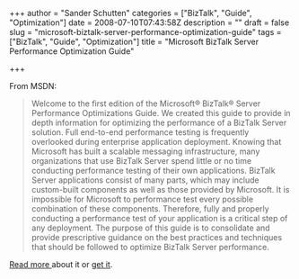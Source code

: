 +++
author = "Sander Schutten"
categories = ["BizTalk", "Guide", "Optimization"]
date = 2008-07-10T07:43:58Z
description = ""
draft = false
slug = "microsoft-biztalk-server-performance-optimization-guide"
tags = ["BizTalk", "Guide", "Optimization"]
title = "Microsoft BizTalk Server Performance Optimization Guide"

+++


From MSDN:

> Welcome to the first edition of the Microsoft® BizTalk® Server Performance Optimizations Guide. We created this guide to provide in depth information for optimizing the performance of a BizTalk Server solution. Full end-to-end performance testing is frequently overlooked during enterprise application deployment. Knowing that Microsoft has built a scalable messaging infrastructure, many organizations that use BizTalk Server spend little or no time conducting performance testing of their own applications. BizTalk Server applications consist of many parts, which may include custom-built components as well as those provided by Microsoft. It is impossible for Microsoft to performance test every possible combination of these components. Therefore, fully and properly conducting a performance test of your application is a critical step of any deployment. The purpose of this guide is to consolidate and provide prescriptive guidance on the best practices and techniques that should be followed to optimize BizTalk Server performance.

[Read more ](http://msdn.microsoft.com/en-us/library/cc558617.aspx)about it or [get it](http://go.microsoft.com/fwlink/?LinkId=120792).

